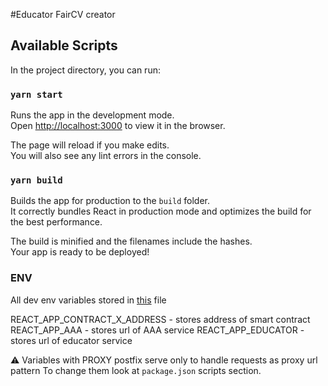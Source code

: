 #Educator FairCV creator

## Available Scripts

In the project directory, you can run:

### `yarn start`

Runs the app in the development mode.<br>
Open [http://localhost:3000](http://localhost:3000) to view it in the browser.

The page will reload if you make edits.<br>
You will also see any lint errors in the console.

### `yarn build`

Builds the app for production to the `build` folder.<br>
It correctly bundles React in production mode and optimizes the build for the best performance.

The build is minified and the filenames include the hashes.<br>
Your app is ready to be deployed!

### ENV

All dev env variables stored in [this](./.env.development) file

REACT_APP_CONTRACT_X_ADDRESS - stores address of smart contract
REACT_APP_AAA - stores url of AAA service
REACT_APP_EDUCATOR - stores url of educator service

⚠️ Variables with PROXY postfix serve only to handle requests as proxy url pattern 
To change them look at `package.json` scripts section. 
